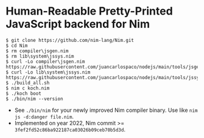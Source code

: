 # Human-Readable Pretty-Printed JavaScript backend for Nim

```console
$ git clone https://github.com/nim-lang/Nim.git
$ cd Nim
$ rm compiler\jsgen.nim
$ rm lib\system\jssys.nim
$ curl -Lo compiler\jsgen.nim https://raw.githubusercontent.com/juancarlospaco/nodejs/main/tools/jsgen.nim
$ curl -Lo lib\system\jssys.nim https://raw.githubusercontent.com/juancarlospaco/nodejs/main/tools/jssys.nim
$ ./build_all.sh
$ nim c koch.nim
$ ./koch boot
$ ./bin/nim --version
```

- See `./bin/nim` for your newly improved Nim compiler binary. Use like `nim js -d:danger file.nim`.
- Implemented on year 2022, Nim commit >= `3fef2fd52c86ba922187ca03026b09ceb70b5d3d`.
